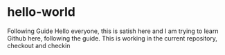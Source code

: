 # hello-world
Following Guide
Hello everyone, this is satish here and I am trying to learn Github here, following the guide.
This is working in the current repository, checkout and checkin

